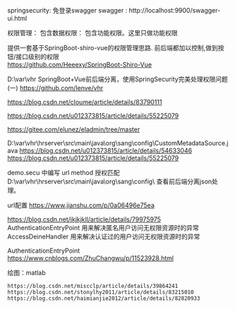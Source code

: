 springsecurity: 免登录swagger
swagger : http://localhost:9900/swagger-ui.html

权限管理：
    包含数据权限：
    包含功能权限。这里只做功能权限
    

提供一套基于SpringBoot-shiro-vue的权限管理思路.
前后端都加以控制,做到按钮/接口级别的权限    
https://github.com/Heeexy/SpringBoot-Shiro-Vue    

D:\var\vhr
SpringBoot+Vue前后端分离，使用SpringSecurity完美处理权限问题(一)
https://github.com/lenve/vhr


https://blog.csdn.net/cloume/article/details/83790111

https://blog.csdn.net/u012373815/article/details/55225079

https://gitee.com/elunez/eladmin/tree/master


D:\var\vhr\hrserver\src\main\java\org\sang\config\CustomMetadataSource.java
https://blog.csdn.net/u012373815/article/details/54633046
https://blog.csdn.net/u012373815/article/details/55225079

demo.secu 中编写 url method 授权匹配
D:\var\vhr\hrserver\src\main\java\org\sang\config\ 查看前后端分离json处理。

url配置
https://www.jianshu.com/p/0a06496e75ea

https://blog.csdn.net/jkjkjkll/article/details/79975975
AuthenticationEntryPoint 用来解决匿名用户访问无权限资源时的异常
AccessDeineHandler 用来解决认证过的用户访问无权限资源时的异常

AuthenticationEntryPoint https://www.cnblogs.com/ZhuChangwu/p/11523928.html



绘图：matlab
```
https://blog.csdn.net/miscclp/article/details/39864241
https://blog.csdn.net/stonylhy2011/article/details/83215010
https://blog.csdn.net/haimianjie2012/article/details/82820933
```